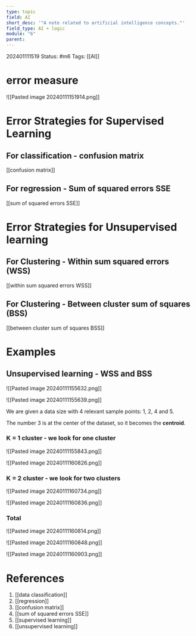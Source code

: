 ```yaml
---
type: topic
field: AI
short_desc: '"A note related to artificial intelligence concepts."'
field_type: AI + logic
module: "6"
parent:
---
```



202401111519
Status: #m6
Tags: [[AI]]

# error measure

![[Pasted image 20240111151914.png]]

# Error Strategies for Supervised Learning

## For classification - confusion matrix

[[confusion matrix]]

## For regression - Sum of squared errors SSE

[[sum of squared errors SSE]]

# Error Strategies for Unsupervised learning

## For Clustering - Within sum squared errors (WSS)

[[within sum squared errors WSS]]

## For Clustering - Between cluster sum of squares (BSS)

[[between cluster sum of squares BSS]]

# Examples

## Unsupervised learning - WSS and BSS

![[Pasted image 20240111155632.png]]

![[Pasted image 20240111155639.png]]

We are given a data size with 4 relevant sample points: $1$, $2$, $4$ and $5$.

The number $3$ is at the center of the dataset, so it becomes the **centroid**.

### K = 1 cluster - we look for one cluster

![[Pasted image 20240111155843.png]]

![[Pasted image 20240111160826.png]]
### K = 2 cluster - we look for two clusters

![[Pasted image 20240111160734.png]]

![[Pasted image 20240111160836.png]]
### Total

![[Pasted image 20240111160814.png]]

![[Pasted image 20240111160848.png]]

![[Pasted image 20240111160903.png]]

# References

1. [[data classification]]
2. [[regression]]
3. [[confusion matrix]]
4. [[sum of squared errors SSE]]
5. [[supervised learning]]
6. [[unsupervised learning]]